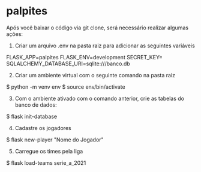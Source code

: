 # palpites

Após você baixar o código via git clone, será necessário realizar algumas ações:

1) Criar um arquivo .env na pasta raiz para adicionar as seguintes variáveis

FLASK_APP=palpites
FLASK_ENV=development
SECRET_KEY=<coloque aqui uma senha complexa>
SQLALCHEMY_DATABASE_URI=sqlite:///banco.db

2) Criar um ambiente virtual com o seguinte comando na pasta raiz

$ python -m venv env
$ source env/bin/activate

3) Com o ambiente ativado com o comando anterior, crie as tabelas do banco de dados:

$ flask init-database

4) Cadastre os jogadores

$ flask new-player "Nome do Jogador"

5) Carregue os times pela liga

$ flask load-teams serie_a_2021
